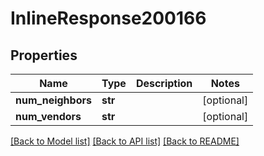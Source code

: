 # InlineResponse200166

## Properties
Name | Type | Description | Notes
------------ | ------------- | ------------- | -------------
**num_neighbors** | **str** |  | [optional] 
**num_vendors** | **str** |  | [optional] 

[[Back to Model list]](../README.md#documentation-for-models) [[Back to API list]](../README.md#documentation-for-api-endpoints) [[Back to README]](../README.md)

